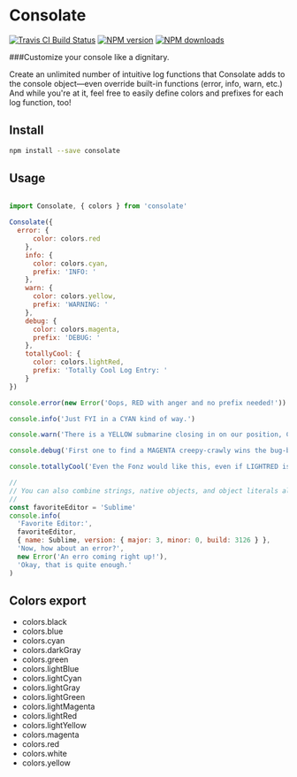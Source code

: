 <!-- TITLE/ -->

<h1>Consolate</h1>

<!-- /TITLE -->

<!-- BADGES/ -->

<span class="badge-travisci"><a href="http://travis-ci.org/rollercodester/consolate" title="Check this project's build status on TravisCI"><img src="https://img.shields.io/travis/rollercodester/consolate/master.svg" alt="Travis CI Build Status" /></a></span>
<span class="badge-npmversion"><a href="https://npmjs.org/package/consolate" title="View this project on NPM"><img src="https://img.shields.io/npm/v/consolate.svg" alt="NPM version" /></a></span>
<span class="badge-npmdownloads"><a href="https://npmjs.org/package/consolate" title="View this project on NPM"><img src="https://img.shields.io/npm/dm/consolate.svg" alt="NPM downloads" /></a></span>

<!-- /BADGES -->

###Customize your console like a dignitary.

<!-- DESCRIPTION/ -->

Create an unlimited number of intuitive log functions that Consolate adds to the console object&mdash;even override built-in functions (error, info, warn, etc.) And while you're at it, feel free to easily define colors and prefixes for each log function, too!

<!-- /DESCRIPTION -->

## Install

```bash
npm install --save consolate
```

## Usage

```javascript

import Consolate, { colors } from 'consolate'

Consolate({
  error: {
      color: colors.red
    },
    info: {
      color: colors.cyan,
      prefix: 'INFO: '
    },
    warn: {
      color: colors.yellow,
      prefix: 'WARNING: '
    },
    debug: {
      color: colors.magenta,
      prefix: 'DEBUG: '
    },
    totallyCool: {
      color: colors.lightRed,
      prefix: 'Totally Cool Log Entry: '
    }
})

console.error(new Error('Oops, RED with anger and no prefix needed!'))

console.info('Just FYI in a CYAN kind of way.')

console.warn('There is a YELLOW submarine closing in on our position, Captain!')

console.debug('First one to find a MAGENTA creepy-crawly wins the bug-bash!')

console.totallyCool('Even the Fonz would like this, even if LIGHTRED is kind of girly.')

//
// You can also combine strings, native objects, and object literals all on one log statement:
//
const favoriteEditor = 'Sublime'
console.info(
  'Favorite Editor:',
  favoriteEditor,
  { name: Sublime, version: { major: 3, minor: 0, build: 3126 } },
  'Now, how about an error?',
  new Error('An erro coming right up!'),
  'Okay, that is quite enough.'
)

```

## Colors export

- colors.black
- colors.blue
- colors.cyan
- colors.darkGray
- colors.green
- colors.lightBlue
- colors.lightCyan
- colors.lightGray
- colors.lightGreen
- colors.lightMagenta
- colors.lightRed
- colors.lightYellow
- colors.magenta
- colors.red
- colors.white
- colors.yellow